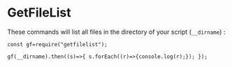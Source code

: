 # GetFileList

These commands will list all files in the directory of your script (`__dirname`) :

`const gf=require("getfilelist");`

`gf(__dirname).then((s)=>{ s.forEach((r)=>{console.log(r);}); });`